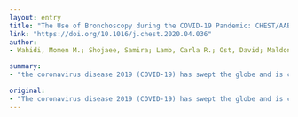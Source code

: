 ```yaml
---
layout: entry
title: "The Use of Bronchoscopy during the COVID-19 Pandemic: CHEST/AABIP Guideline and Expert Panel Report"
link: "https://doi.org/10.1016/j.chest.2020.04.036"
author:
- Wahidi, Momen M.; Shojaee, Samira; Lamb, Carla R.; Ost, David; Maldonado, Fabien; Eapen, George; Caroff, Daniel A.; Stevens, Michael P.; Ouellette, Daniel R.; Lilly, Craig; Gardner, Donna D.; Glisinski, Kristen; Pennington, Kelly; Alalawi, Raed

summary:
- "the coronavirus disease 2019 (COVID-19) has swept the globe and is causing significant morbidity and mortality. Open airway procedures such as bronchoscopy pose a significant risk to health care workers. A group of approved panelists developed key clinical questions using the PICO format. MEDLINE (via PubMed) was systematically searched for relevant literature and references were screened for inclusion."

original:
- "The coronavirus disease 2019 (COVID-19) has swept the globe and is causing significant morbidity and mortality. Given that the virus is transmitted via droplets, open airway procedures such as bronchoscopy pose a significant risk to health care workers (HCW). The goal of this guideline was to examine the current evidence on the role of bronchoscopy during the COVID-19 pandemic and the optimal protection of patients and HCW. METHODS: A group of approved panelists developed key clinical questions by using the PICO (population, intervention, comparator, and outcome) format that addressed specific topics on bronchoscopy related to COVID-19 infection and transmission. MEDLINE (via PubMed) was systematically searched for relevant literature and references were screened for inclusion. Validated evaluation tools were used to assess the quality of studies and to grade the level of evidence to support each recommendation. When evidence did not exist, suggestions were developed based on consensus using the modified Delphi process RESULTS: The systematic review and critical analysis of the literature based on six PICO questions resulted in six statements: one evidence-based graded recommendation and 5 ungraded consensus-based statements. CONCLUSIONS: The evidence on the role of bronchoscopy during the COVID-19 pandemic is sparse. To maximize protection of patients and HCW, bronchoscopy should be used sparingly in the evaluation and management of patients with suspected or confirmed COVID-19 infections. In an area where community transmission of COVID-19 infection is present, bronchoscopy should be deferred for non-urgent indications and, if necessary to perform, HCW should wear personal protective equipment while performing the procedure even on asymptomatic patients."
---
```


